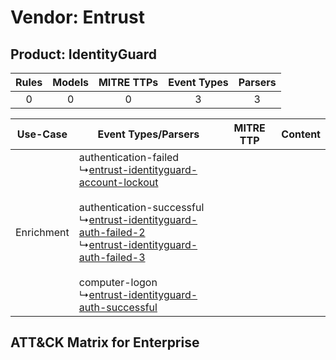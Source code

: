 Vendor: Entrust
===============
Product: IdentityGuard
----------------------
| Rules | Models | MITRE TTPs | Event Types | Parsers |
|:-----:|:------:|:----------:|:-----------:|:-------:|
|   0   |   0    |     0      |      3      |    3    |

|  Use-Case  | Event Types/Parsers    | MITRE TTP | Content    |
|:----------:| ---- | --------- | ---- |
| Enrichment |  authentication-failed<br> ↳[entrust-identityguard-account-lockout](Ps/pC_entrustidentityguardaccountlockout.md)<br><br> authentication-successful<br> ↳[entrust-identityguard-auth-failed-2](Ps/pC_entrustidentityguardauthfailed2.md)<br> ↳[entrust-identityguard-auth-failed-3](Ps/pC_entrustidentityguardauthfailed3.md)<br><br> computer-logon<br> ↳[entrust-identityguard-auth-successful](Ps/pC_entrustidentityguardauthsuccessful.md)<br> |    | [](RM/r_m_entrust_identityguard_Enrichment.md) |

ATT&CK Matrix for Enterprise
----------------------------
